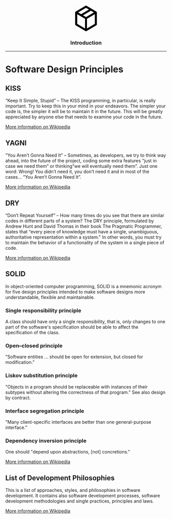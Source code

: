 <p align="center">
  <img src="basic-logo.png" alt="Logo" width="80" height="80">
  <h3 align="center">Introduction</h3>
  <hr />
</p>

# Software Design Principles

## KISS

“Keep It Simple, Stupid” – The KISS programming, in particular, is really important. Try to keep this in your mind in your endeavors. The simpler your code is, the simpler it will be to maintain it in the future. This will be greatly appreciated by anyone else that needs to examine your code in the future.

[More information on Wikipedia](https://en.wikipedia.org/wiki/KISS_principle)

## YAGNI

“You Aren’t Gonna Need It” – Sometimes, as developers, we try to think way ahead, into the future of the project, coding some extra features “just in case we need them” or thinking“we will eventually need them”. Just one word: Wrong! You didn’t need it, you don’t need it and in most of the cases… “You Aren’t Gonna Need It”.

[More information on Wikipedia](https://en.wikipedia.org/wiki/YAGNI)

## DRY

“Don’t Repeat Yourself” – How many times do you see that there are similar codes in different parts of a system? The DRY principle, formulated by Andrew Hunt and David Thomas in their book The Pragmatic Programmer, states that “every piece of knowledge must have a single, unambiguous, authoritative representation within a system." In other words, you must try to maintain the behavior of a functionality of the system in a single piece of code.

[More information on Wikipedia](https://en.wikipedia.org/wiki/Don%27t_repeat_yourself)

## SOLID

In object-oriented computer programming, SOLID is a mnemonic acronym for five design principles intended to make software designs more understandable, flexible and maintainable.

### Single responsibility principle

A class should have only a single responsibility, that is, only changes to one part of the software's specification should be able to affect the specification of the class.

### Open–closed principle

"Software entities ... should be open for extension, but closed for modification."

### Liskov substitution principle

"Objects in a program should be replaceable with instances of their subtypes without altering the correctness of that program." See also design by contract.

### Interface segregation principle

"Many client-specific interfaces are better than one general-purpose interface."

### Dependency inversion principle

One should "depend upon abstractions, [not] concretions."

[More information on Wikipedia](https://en.wikipedia.org/wiki/SOLID)

## List of Development Philosophies

This is a list of approaches, styles, and philosophies in software development. It contains also software development processes, software development methodologies and single practices, principles and laws.

[More information on Wikipedia](https://en.wikipedia.org/wiki/List_of_software_development_philosophies)
